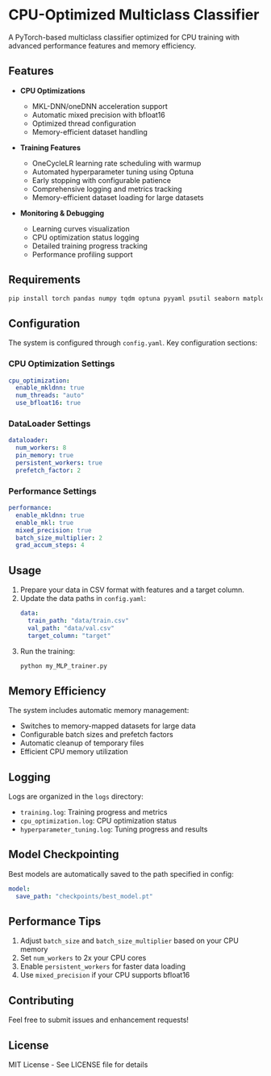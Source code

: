 # CPU-Optimized Multiclass Classifier

A PyTorch-based multiclass classifier optimized for CPU training with advanced performance features and memory efficiency.

## Features

- **CPU Optimizations**
  - MKL-DNN/oneDNN acceleration support
  - Automatic mixed precision with bfloat16
  - Optimized thread configuration
  - Memory-efficient dataset handling

- **Training Features**
  - OneCycleLR learning rate scheduling with warmup
  - Automated hyperparameter tuning using Optuna
  - Early stopping with configurable patience
  - Comprehensive logging and metrics tracking
  - Memory-efficient dataset loading for large datasets

- **Monitoring & Debugging**
  - Learning curves visualization
  - CPU optimization status logging
  - Detailed training progress tracking
  - Performance profiling support

## Requirements

```bash
pip install torch pandas numpy tqdm optuna pyyaml psutil seaborn matplotlib scikit-learn
```

## Configuration

The system is configured through `config.yaml`. Key configuration sections:

### CPU Optimization Settings
```yaml
cpu_optimization:
  enable_mkldnn: true
  num_threads: "auto"
  use_bfloat16: true
```

### DataLoader Settings
```yaml
dataloader:
  num_workers: 8
  pin_memory: true
  persistent_workers: true
  prefetch_factor: 2
```

### Performance Settings
```yaml
performance:
  enable_mkldnn: true
  enable_mkl: true
  mixed_precision: true
  batch_size_multiplier: 2
  grad_accum_steps: 4
```

## Usage

1. Prepare your data in CSV format with features and a target column.
2. Update the data paths in `config.yaml`:
   ```yaml
   data:
     train_path: "data/train.csv"
     val_path: "data/val.csv"
     target_column: "target"
   ```
3. Run the training:
   ```bash
   python my_MLP_trainer.py
   ```

## Memory Efficiency

The system includes automatic memory management:
- Switches to memory-mapped datasets for large data
- Configurable batch sizes and prefetch factors
- Automatic cleanup of temporary files
- Efficient CPU memory utilization

## Logging

Logs are organized in the `logs` directory:
- `training.log`: Training progress and metrics
- `cpu_optimization.log`: CPU optimization status
- `hyperparameter_tuning.log`: Tuning progress and results

## Model Checkpointing

Best models are automatically saved to the path specified in config:
```yaml
model:
  save_path: "checkpoints/best_model.pt"
```

## Performance Tips

1. Adjust `batch_size` and `batch_size_multiplier` based on your CPU memory
2. Set `num_workers` to 2x your CPU cores
3. Enable `persistent_workers` for faster data loading
4. Use `mixed_precision` if your CPU supports bfloat16

## Contributing

Feel free to submit issues and enhancement requests!

## License

MIT License - See LICENSE file for details
